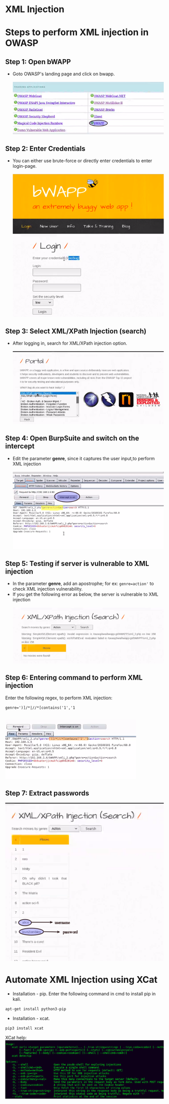 # XML Injection

# Steps to perform XML injection in OWASP

## Step 1: Open bWAPP
* Goto OWASP's landing page and click on bwapp.<br><br>
<img src="./images/01.bwapp.png"></img>

## Step 2: Enter Credentials 
* You can either use brute-force or directly enter credentials to enter login-page.<br><br>
<img src="./images/02.bewapp_landing_page.png"></img>

## Step 3: Select XML/XPath Injection (search) 
* After logging in, search for XML/XPath injection option.<br><br>
<img src="./images/05.xml_path_injection.png"></img>

## Step 4: Open BurpSuite and switch on the intercept 
* Edit the parameter **genre**, since it captures the user input,to perform XML injection <br><br>
<img src="./images/06.open_burpsuite.png"></img>

## Step 5: Testing if server is vulnerable to XML injection
* In the parameter **genre**, add an apostrophe; for ex: `genre=action'` to check XML injection vulnerability. 
* If you get the following error as below, the server is vulnerable to XML injection<br><br>
<img src="./images/07.apostrophe.png"></img>

## Step 6: Entering command to perform XML injection 
Enter the following regex, to perform XML injection:<br>
```
genre=')]/*|//*[contains('1','1
```
<br>
<img src="./images/03.regex.png"></img><br>

## Step 7: Extract passwords
<img src="./images/04.extracted_user_pass.png"></img>

# Automate XML Injection using XCat

* Installation - pip. Enter the following command in cmd to install pip in kali.<br>
```
apt-get install python3-pip
```
* Installation - xcat.<br>
```
pip3 install xcat
```
XCat help:<br>
<img src="./images/08.xcat.png"></img>



